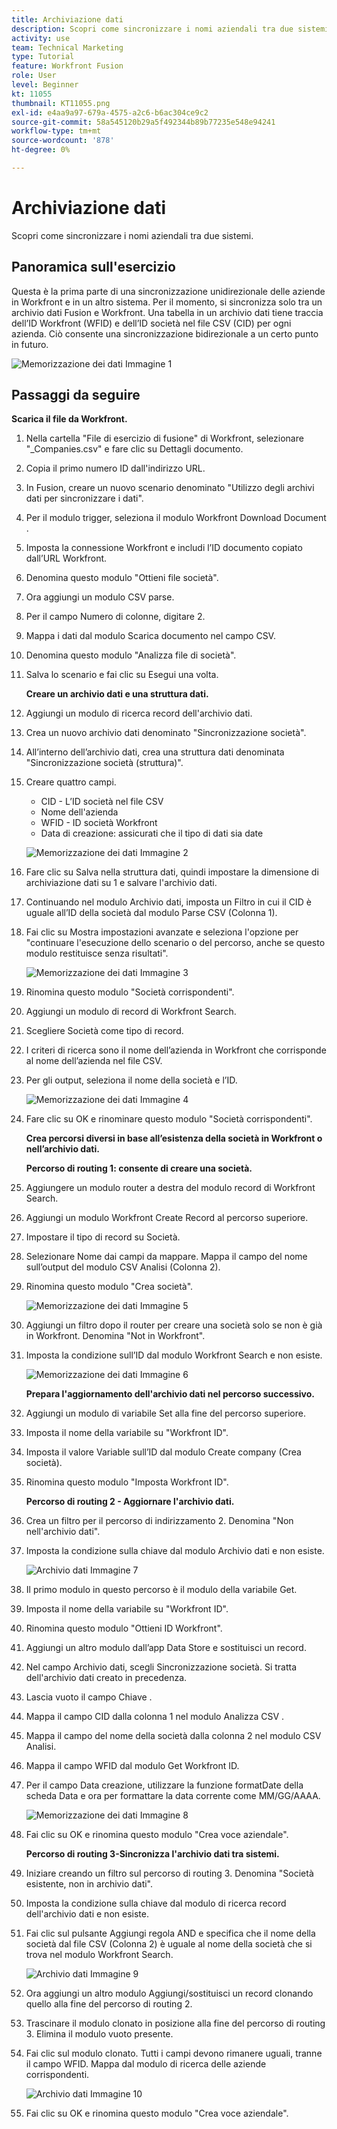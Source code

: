 ```yaml
---
title: Archiviazione dati
description: Scopri come sincronizzare i nomi aziendali tra due sistemi. (Deve essere compreso tra 60 e 160 caratteri, ma è di 59 caratteri)
activity: use
team: Technical Marketing
type: Tutorial
feature: Workfront Fusion
role: User
level: Beginner
kt: 11055
thumbnail: KT11055.png
exl-id: e4aa9a97-679a-4575-a2c6-b6ac304ce9c2
source-git-commit: 58a545120b29a5f492344b89b77235e548e94241
workflow-type: tm+mt
source-wordcount: '878'
ht-degree: 0%

---
```


# Archiviazione dati

Scopri come sincronizzare i nomi aziendali tra due sistemi.

## Panoramica sull&#39;esercizio

Questa è la prima parte di una sincronizzazione unidirezionale delle aziende in Workfront e in un altro sistema. Per il momento, si sincronizza solo tra un archivio dati Fusion e Workfront. Una tabella in un archivio dati tiene traccia dell’ID Workfront (WFID) e dell’ID società nel file CSV (CID) per ogni azienda. Ciò consente una sincronizzazione bidirezionale a un certo punto in futuro.

![Memorizzazione dei dati Immagine 1](../12-exercises/assets/data-stores-walkthrough-1.png)

## Passaggi da seguire

**Scarica il file da Workfront.**

1. Nella cartella &quot;File di esercizio di fusione&quot; di Workfront, selezionare &quot;_Companies.csv&quot; e fare clic su Dettagli documento.
1. Copia il primo numero ID dall&#39;indirizzo URL.
1. In Fusion, creare un nuovo scenario denominato &quot;Utilizzo degli archivi dati per sincronizzare i dati&quot;.
1. Per il modulo trigger, seleziona il modulo Workfront Download Document .
1. Imposta la connessione Workfront e includi l’ID documento copiato dall’URL Workfront.
1. Denomina questo modulo &quot;Ottieni file società&quot;.
1. Ora aggiungi un modulo CSV parse.
1. Per il campo Numero di colonne, digitare 2.
1. Mappa i dati dal modulo Scarica documento nel campo CSV.
1. Denomina questo modulo &quot;Analizza file di società&quot;.
1. Salva lo scenario e fai clic su Esegui una volta.

   **Creare un archivio dati e una struttura dati.**

1. Aggiungi un modulo di ricerca record dell&#39;archivio dati.
1. Crea un nuovo archivio dati denominato &quot;Sincronizzazione società&quot;.
1. All’interno dell’archivio dati, crea una struttura dati denominata &quot;Sincronizzazione società (struttura)&quot;.
1. Creare quattro campi.

   + CID - L’ID società nel file CSV
   + Nome dell&#39;azienda
   + WFID - ID società Workfront
   + Data di creazione: assicurati che il tipo di dati sia date

   ![Memorizzazione dei dati Immagine 2](../12-exercises/assets/data-stores-walkthrough-2.png)

1. Fare clic su Salva nella struttura dati, quindi impostare la dimensione di archiviazione dati su 1 e salvare l&#39;archivio dati.
1. Continuando nel modulo Archivio dati, imposta un Filtro in cui il CID è uguale all’ID della società dal modulo Parse CSV (Colonna 1).
1. Fai clic su Mostra impostazioni avanzate e seleziona l&#39;opzione per &quot;continuare l&#39;esecuzione dello scenario o del percorso, anche se questo modulo restituisce senza risultati&quot;.

   ![Memorizzazione dei dati Immagine 3](../12-exercises/assets/data-stores-walkthrough-3.png)

1. Rinomina questo modulo &quot;Società corrispondenti&quot;.
1. Aggiungi un modulo di record di Workfront Search.
1. Scegliere Società come tipo di record.
1. I criteri di ricerca sono il nome dell’azienda in Workfront che corrisponde al nome dell’azienda nel file CSV.
1. Per gli output, seleziona il nome della società e l’ID.

   ![Memorizzazione dei dati Immagine 4](../12-exercises/assets/data-stores-walkthrough-4.png)

1. Fare clic su OK e rinominare questo modulo &quot;Società corrispondenti&quot;.

   **Crea percorsi diversi in base all’esistenza della società in Workfront o nell’archivio dati.**

   **Percorso di routing 1: consente di creare una società.**

1. Aggiungere un modulo router a destra del modulo record di Workfront Search.
1. Aggiungi un modulo Workfront Create Record al percorso superiore.
1. Impostare il tipo di record su Società.
1. Selezionare Nome dai campi da mappare. Mappa il campo del nome sull’output del modulo CSV Analisi (Colonna 2).
1. Rinomina questo modulo &quot;Crea società&quot;.

   ![Memorizzazione dei dati Immagine 5](../12-exercises/assets/data-stores-walkthrough-5.png)

1. Aggiungi un filtro dopo il router per creare una società solo se non è già in Workfront. Denomina &quot;Not in Workfront&quot;.
1. Imposta la condizione sull’ID dal modulo Workfront Search e non esiste.

   ![Memorizzazione dei dati Immagine 6](../12-exercises/assets/data-stores-walkthrough-6.png)

   **Prepara l&#39;aggiornamento dell&#39;archivio dati nel percorso successivo.**

1. Aggiungi un modulo di variabile Set alla fine del percorso superiore.
1. Imposta il nome della variabile su &quot;Workfront ID&quot;.
1. Imposta il valore Variable sull’ID dal modulo Create company (Crea società).
1. Rinomina questo modulo &quot;Imposta Workfront ID&quot;.

   **Percorso di routing 2 - Aggiornare l&#39;archivio dati.**

1. Crea un filtro per il percorso di indirizzamento 2. Denomina &quot;Non nell&#39;archivio dati&quot;.

1. Imposta la condizione sulla chiave dal modulo Archivio dati e non esiste.

   ![Archivio dati Immagine 7](../12-exercises/assets/data-stores-walkthrough-7.png)

1. Il primo modulo in questo percorso è il modulo della variabile Get.
1. Imposta il nome della variabile su &quot;Workfront ID&quot;.
1. Rinomina questo modulo &quot;Ottieni ID Workfront&quot;.
1. Aggiungi un altro modulo dall’app Data Store e sostituisci un record.
1. Nel campo Archivio dati, scegli Sincronizzazione società. Si tratta dell&#39;archivio dati creato in precedenza.
1. Lascia vuoto il campo Chiave .
1. Mappa il campo CID dalla colonna 1 nel modulo Analizza CSV .
1. Mappa il campo del nome della società dalla colonna 2 nel modulo CSV Analisi.
1. Mappa il campo WFID dal modulo Get Workfront ID.
1. Per il campo Data creazione, utilizzare la funzione formatDate della scheda Data e ora per formattare la data corrente come MM/GG/AAAA.

   ![Memorizzazione dei dati Immagine 8](../12-exercises/assets/data-stores-walkthrough-8.png)

1. Fai clic su OK e rinomina questo modulo &quot;Crea voce aziendale&quot;.

   **Percorso di routing 3-Sincronizza l&#39;archivio dati tra sistemi.**

1. Iniziare creando un filtro sul percorso di routing 3. Denomina &quot;Società esistente, non in archivio dati&quot;.
1. Imposta la condizione sulla chiave dal modulo di ricerca record dell&#39;archivio dati e non esiste.
1. Fai clic sul pulsante Aggiungi regola AND e specifica che il nome della società dal file CSV (Colonna 2) è uguale al nome della società che si trova nel modulo Workfront Search.

   ![Archivio dati Immagine 9](../12-exercises/assets/data-stores-walkthrough-9.png)

1. Ora aggiungi un altro modulo Aggiungi/sostituisci un record clonando quello alla fine del percorso di routing 2.
1. Trascinare il modulo clonato in posizione alla fine del percorso di routing 3. Elimina il modulo vuoto presente.
1. Fai clic sul modulo clonato. Tutti i campi devono rimanere uguali, tranne il campo WFID. Mappa dal modulo di ricerca delle aziende corrispondenti.

   ![Archivio dati Immagine 10](../12-exercises/assets/data-stores-walkthrough-10.png)

1. Fai clic su OK e rinomina questo modulo &quot;Crea voce aziendale&quot;.
